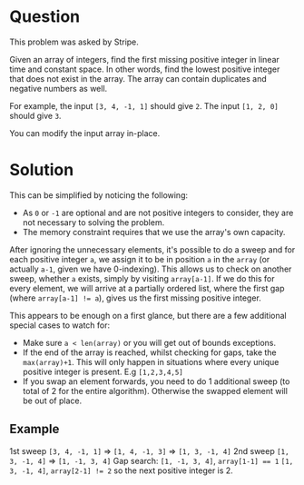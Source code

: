 # Question
This problem was asked by Stripe.

Given an array of integers, find the first missing positive integer in linear time and constant space. In other words, find the lowest positive integer that does not exist in the array. The array can contain duplicates and negative numbers as well.

For example, the input `[3, 4, -1, 1]` should give `2`. The input `[1, 2, 0]` should give `3`.

You can modify the input array in-place.


# Solution
This can be simplified by noticing the following:
* As `0` or `-1` are optional and are not positive integers to consider, they are not necessary to solving the problem.
* The memory constraint requires that we use the array's own capacity.

After ignoring the unnecessary elements, it's possible to do a sweep and for each positive integer `a`, we assign it to be in position `a` in the `array` (or actually `a-1`, given we have 0-indexing). This allows us to check on another sweep, whether `a` exists, simply by visiting `array[a-1]`. If we do this for every element, we will arrive at a partially ordered list, where the first gap (where `array[a-1] != a`), gives us the first missing positive integer.

This appears to be enough on a first glance, but there are a few additional special cases to watch for:
* Make sure `a < len(array)` or you will get out of bounds exceptions.
* If the end of the array is reached, whilst checking for gaps, take the `max(array)+1`. This will only happen in situations where every unique positive integer is present. E.g `[1,2,3,4,5]`
* If you swap an element forwards, you need to do 1 additional sweep (to total of 2 for the entire algorithm). Otherwise the swapped element will be out of place.

## Example
1st sweep
`[3, 4, -1, 1]` => `[1, 4, -1, 3]` => `[1, 3, -1, 4]`
2nd sweep
`[1, 3, -1, 4]` => `[1, -1, 3, 4]`
Gap search:
`[1, -1, 3, 4]`, `array[1-1] == 1`
`[1, 3, -1, 4]`, `array[2-1] != 2` so the next positive integer is 2.
